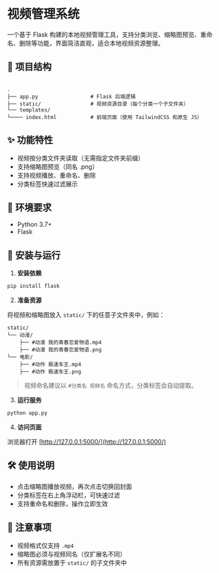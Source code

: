 # 视频管理系统

一个基于 Flask 构建的本地视频管理工具，支持分类浏览、缩略图预览、重命名、删除等功能，界面简洁直观，适合本地视频资源整理。

## 📁 项目结构

```

.
├── app.py                 # Flask 后端逻辑
├── static/                # 视频资源目录（每个分类一个子文件夹）
└── templates/
└──── index.html           # 前端页面（使用 TailwindCSS 和原生 JS）

````

## ✨ 功能特性

- 视频按分类文件夹读取（无需指定文件夹前缀）
- 支持缩略图预览（同名 .png）
- 支持视频播放、重命名、删除
- 分类标签快速过滤展示

## 🔧 环境要求

- Python 3.7+
- Flask

## 🚀 安装与运行

1. **安装依赖**

```bash
pip install flask
````

2. **准备资源**

将视频和缩略图放入 `static/` 下的任意子文件夹中，例如：

```
static/
└── 动漫/
    ├── #动漫 我的青春恋爱物语.mp4
    ├── #动漫 我的青春恋爱物语.png
└── 电影/
    ├── #动作 极速车王.mp4
    ├── #动作 极速车王.png
```

> 视频命名建议以 `#分类名 视频名` 命名方式，分类标签会自动提取。

3. **运行服务**

```bash
python app.py
```

4. **访问页面**

浏览器打开 [http://127.0.0.1:5000/](http://127.0.0.1:5000/)

## 🛠 使用说明

* 点击缩略图播放视频，再次点击切换回封面
* 分类标签在右上角浮动栏，可快速过滤
* 支持重命名和删除，操作立即生效

## 📎 注意事项

* 视频格式仅支持 `.mp4`
* 缩略图必须与视频同名（仅扩展名不同）
* 所有资源需放置于 `static/` 的子文件夹中